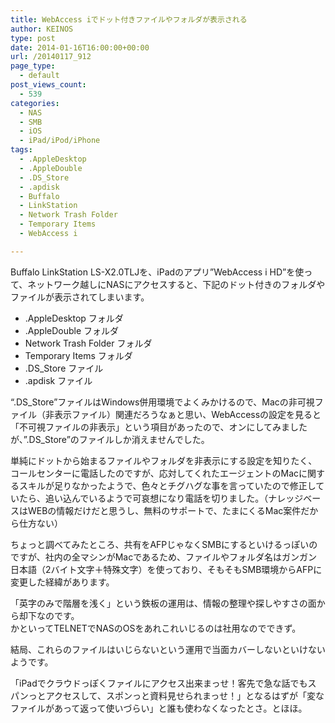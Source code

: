 ```yaml
---
title: WebAccess iでドット付きファイルやフォルダが表示される
author: KEINOS
type: post
date: 2014-01-16T16:00:00+00:00
url: /20140117_912
page_type:
  - default
post_views_count:
  - 539
categories:
  - NAS
  - SMB
  - iOS
  - iPad/iPod/iPhone
tags:
  - .AppleDesktop
  - .AppleDouble
  - .DS_Store
  - .apdisk
  - Buffalo
  - LinkStation
  - Network Trash Folder
  - Temporary Items
  - WebAccess i

---
```

<div class="section">
  <p>
    Buffalo LinkStation LS-X2.0TLJを、iPadのアプリ&#8221;WebAccess i HD&#8221;を使って、ネットワーク越しにNASにアクセスすると、下記のドット付きのフォルダやファイルが表示されてしまいます。
  </p>
  
  <ul>
    <li>
      .AppleDesktop フォルダ
    </li>
    <li>
      .AppleDouble フォルダ
    </li>
    <li>
      Network Trash Folder フォルダ
    </li>
    <li>
      Temporary Items フォルダ
    </li>
    <li>
      .DS_Store ファイル
    </li>
    <li>
      .apdisk ファイル
    </li>
  </ul>
  
  <p>
    &#8220;.DS_Store&#8221;ファイルはWindows併用環境でよくみかけるので、Macの非可視ファイル（非表示ファイル）関連だろうなぁと思い、WebAccessの設定を見ると「不可視ファイルの非表示」という項目があったので、オンにしてみましたが、&#8221;.DS_Store&#8221;のファイルしか消えませんでした。
  </p>
  
  <p>
    単純にドットから始まるファイルやフォルダを非表示にする設定を知りたく、コールセンターに電話したのですが、応対してくれたエージェントのMacに関するスキルが足りなかったようで、色々とチグハグな事を言っていたので修正していたら、追い込んでいるようで可哀想になり電話を切りました。（ナレッジベースはWEBの情報だけだと思うし、無料のサポートで、たまにくるMac案件だから仕方ない）
  </p>
  
  <p>
    ちょっと調べてみたところ、共有をAFPじゃなくSMBにするといけるっぽいのですが、社内の全マシンがMacであるため、ファイルやフォルダ名はガンガン日本語（2バイト文字＋特殊文字）を使っており、そもそもSMB環境からAFPに変更した経緯があります。
  </p>
  
  <p>
    「英字のみで階層を浅く」という鉄板の運用は、情報の整理や探しやすさの面から却下なのです。<br />かといってTELNETでNASのOSをあれこれいじるのは社用なのでできず。
  </p>
  
  <p>
    結局、これらのファイルはいじらないという運用で当面カバーしないといけないようです。
  </p>
  
  <p>
    「iPadでクラウドっぽくファイルにアクセス出来まっせ！客先で急な話でもスパンっとアクセスして、スポンっと資料見せられまっせ！」となるはずが「変なファイルがあって返って使いづらい」と誰も使わなくなったとさ。とほほ。
  </p>
</div>